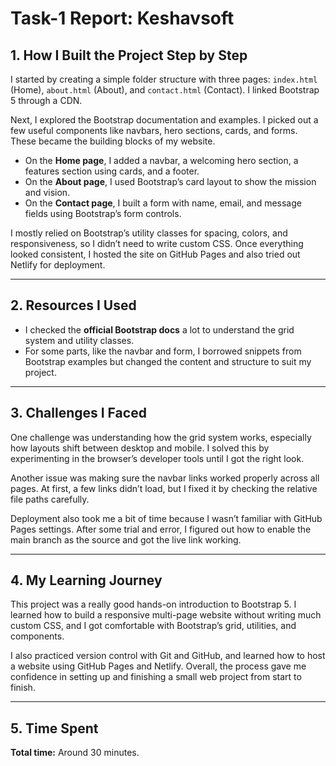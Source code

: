 # Task-1 Report: Keshavsoft

## 1. How I Built the Project Step by Step

I started by creating a simple folder structure with three pages: `index.html` (Home), `about.html` (About), and `contact.html` (Contact). I linked Bootstrap 5 through a CDN.

Next, I explored the Bootstrap documentation and examples. I picked out a few useful components like navbars, hero sections, cards, and forms. These became the building blocks of my website.

* On the **Home page**, I added a navbar, a welcoming hero section, a features section using cards, and a footer.
* On the **About page**, I used Bootstrap’s card layout to show the mission and vision.
* On the **Contact page**, I built a form with name, email, and message fields using Bootstrap’s form controls.

I mostly relied on Bootstrap’s utility classes for spacing, colors, and responsiveness, so I didn’t need to write custom CSS. Once everything looked consistent, I hosted the site on GitHub Pages and also tried out Netlify for deployment.

---

## 2. Resources I Used

* I checked the **official Bootstrap docs** a lot to understand the grid system and utility classes.
* For some parts, like the navbar and form, I borrowed snippets from Bootstrap examples but changed the content and structure to suit my project.

---

## 3. Challenges I Faced

One challenge was understanding how the grid system works, especially how layouts shift between desktop and mobile. I solved this by experimenting in the browser’s developer tools until I got the right look.

Another issue was making sure the navbar links worked properly across all pages. At first, a few links didn’t load, but I fixed it by checking the relative file paths carefully.

Deployment also took me a bit of time because I wasn’t familiar with GitHub Pages settings. After some trial and error, I figured out how to enable the main branch as the source and got the live link working.

---

## 4. My Learning Journey

This project was a really good hands-on introduction to Bootstrap 5. I learned how to build a responsive multi-page website without writing much custom CSS, and I got comfortable with Bootstrap’s grid, utilities, and components.

I also practiced version control with Git and GitHub, and learned how to host a website using GitHub Pages and Netlify. Overall, the process gave me confidence in setting up and finishing a small web project from start to finish.

---

## 5. Time Spent

**Total time:** Around 30 minutes.
